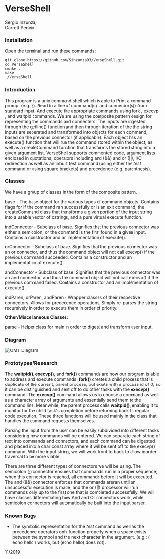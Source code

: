 # VerseShell

Sergio Inzunza,   
Garrett Pedvin

 ### Installation
Open the terminal and run these commands:
```
git clone https://github.com/Sinzunza93/VerseShell.git
cd VerseShell
cmake . 
make
./VerseShell
```

### Introduction
This program is a unix command shell which is able to Print a command prompt (e.g. `$`). Read in a line of command(s) (and connector(s)) from standard input. And execute the appropriate commands using fork , execvp , and waitpid commands. We are using the composite pattern design for representing the commands and connecters. The inputs are ingested through the getline() function and then through iteration of the the string inputs are seperated and transformed into objects for each command, based on the previous connector (if applicable). Each object has an execute() function that will run the command stored within the object, as well as a createCommand function that transforms the stored string into a given argument list. VerseShell supports commented code, argument lists enclosed in quotations, operators including and (&&) and or (||), I/O redirection as well as an inbuilt test command (using either the *test* command or using square brackets) and precedence (e.g. parenthesis).

### Classes
We have a group of classes in the form of the composite pattern.

base - The base object for the various types of command objects. Contains flags for if the command ran successfully or is an exit command, the createCommand class that transforms a given portion of the input string into a usable vector of cstrings, and a pure virtual execute function.

indConnector - Subclass of base. Signifies that the previous connector was either a semicolon, or the command is the first found in a given input. Contains a constructor and an implementation of execute().

orConnector - Subclass of base. Signifies that the previous connector was an or connector, and thus the command object will not call execvp() if the previous command succeeded. Contains a constructor and an implementation of execute().

andConnector - Subclass of base. Signifies that the previous connector was an and connector, and thus the command object will not call execvp() if the previous command failed. Contains a constructor and an implementation of execute().

indParen, orParen, andParen - Wrapper classes of their respective connectors. Allows for precedence operations. Simply re-parses the string recursively in order to execute them in order of priority.

**Other/Miscellaneous Classes:**

parse - Helper class for main in order to digest and transform user input.

### Diagram
![OMT Diagram](https://github.com/Sinzunza93/VerseShell/blob/master/images/OMT%20Diagram.jpeg)

### Prototypes/Research
The **waitpid()**, **execvp()**, and **fork()** commands are how our program is able to address and execute commands. **fork()** creates a child process that is duplicate of the current, parent process, but exists with a process id of 0, so it can be distinguished and sent off to do other tasks with the **execvp()** command. The **execvp()** command allows us to choose a command as well as a character array of arguments and essentially send them to the command line. Meanwhile, the parent process calls **waitpid()**, enabling it to monitor for the child task's completion before returning back to regular code execution. These three functions will be used mainly in the class that handles the command requests themselves.

Parsing the input from the user can be easily subdivided into different tasks considering how commands will be entered. We can separate each string of text into commands and connectors, and each command can be digested and placed into a char const array where it will be sent off to the execvp() command. With the input string, we will work front to back to allow inorder traversal to be more viable. 

There are three different types of connectors we will be using. The semicolon (;) connector ensures that commands run in a proper sequence; when this connector is reached, all commands before it will be executed. The and (&&) connector enforces that commands areran until an unsuccessful execution is made, and the or (||) processor will run commands only up to the first one that is completed successfully. We will have classes differentiating how And and Or connectors work, while semicolon connectors will automatically be built into the input parser.

### Known Bugs 
- The symbolic representation for the *test* command as well as the precedence operators only function properly when a space exists between the symbol and the next character in the argument. (e.g.: ( echo hello ) works, but (echo hello) does not).


11/2019
